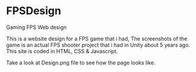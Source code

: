 # FPSDesign
Gaming FPS Web design

This is a website design for a FPS game that i had, The screenshots of the game is an actual FPS shooter project that i had in Unity about 5 years ago.
This site is coded in HTML, CSS & Javascript.

Take a look at Design.png file to see how the page looks like.

